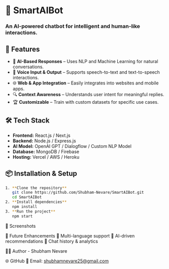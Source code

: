 # 🤖 SmartAIBot

### **An AI-powered chatbot for intelligent and human-like interactions.**

## 🚀 Features
- 🧠 **AI-Based Responses** – Uses NLP and Machine Learning for natural conversations.
- 🎤 **Voice Input & Output** – Supports speech-to-text and text-to-speech interactions.
- 🌐 **Web & App Integration** – Easily integrates into websites and mobile apps.
- 🔍 **Context Awareness** – Understands user intent for meaningful replies.
- 🏆 **Customizable** – Train with custom datasets for specific use cases.

## 🛠️ Tech Stack
- **Frontend:** React.js / Next.js
- **Backend:** Node.js / Express.js
- **AI Model:** OpenAI GPT / Dialogflow / Custom NLP Model
- **Database:** MongoDB / Firebase
- **Hosting:** Vercel / AWS / Heroku

## 📦 Installation & Setup
```sh
1. **Clone the repository**  
   git clone https://github.com/Shubham-Nevare/SmartAIBot.git
   cd SmartAIBot
2. **Install dependencies**
   npm install
3. **Run the project**
   npm start
```

📸 Screenshots

📌 Future Enhancements
🔹 Multi-language support
🔹 AI-driven recommendations
🔹 Chat history & analytics

👨‍💻 Author - Shubham Nevare

🌐 GitHub
📧 Email: shubhamnevare25@gmail.com
